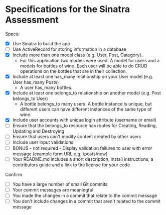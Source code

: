 # Specifications for the Sinatra Assessment

Specs:
- [x] Use Sinatra to build the app
- [ ] Use ActiveRecord for storing information in a database
- [x] Include more than one model class (e.g. User, Post, Category).
  - For this application two models were used. A model for users and a models for bottles of wine. Each user will be able to do CRUD operations on the bottles that are in their collection.
- [x] Include at least one has_many relationship on your User model (e.g. User has_many Posts)
  - A user has_many bottles.
- [x] Include at least one belongs_to relationship on another model (e.g. Post belongs_to User)
  - A bottle belongs_to many users. A bottle instance is unique, but different users can have different instances of the same type of wine.
- [x] Include user accounts with unique login attribute (username or email)
- [ ] Ensure that the belongs_to resource has routes for Creating, Reading, Updating and Destroying
- [ ] Ensure that users can't modify content created by other users
- [ ] Include user input validations
- [ ] BONUS - not required - Display validation failures to user with error message (example form URL e.g. /posts/new)
- [ ] Your README.md includes a short description, install instructions, a contributors guide and a link to the license for your code

Confirm
- [ ] You have a large number of small Git commits
- [ ] Your commit messages are meaningful
- [ ] You made the changes in a commit that relate to the commit message
- [ ] You don't include changes in a commit that aren't related to the commit message
